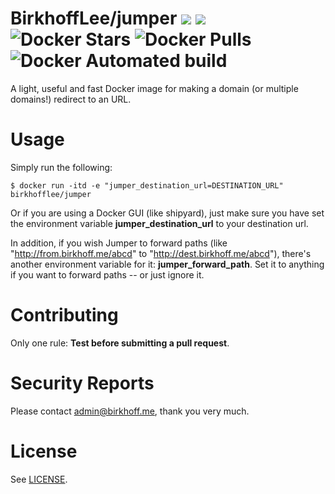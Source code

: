 # BirkhoffLee/jumper [![](https://img.shields.io/badge/Docker%20Hub-BirkhoffLee%2Fjumper-blue.svg)](https://hub.docker.com/r/birkhofflee/jumper/) [![](https://images.microbadger.com/badges/image/birkhofflee/jumper.svg)](https://microbadger.com/images/birkhofflee/jumper) ![Docker Stars](https://img.shields.io/docker/stars/birkhofflee/jumper.svg) ![Docker Pulls](https://img.shields.io/docker/pulls/birkhofflee/jumper.svg) ![Docker Automated build](https://img.shields.io/docker/automated/birkhofflee/jumper.svg)
A light, useful and fast Docker image for making a domain (or multiple domains!) redirect to an URL.

# Usage
Simply run the following:
```
$ docker run -itd -e "jumper_destination_url=DESTINATION_URL" birkhofflee/jumper
```

Or if you are using a Docker GUI (like shipyard), just make sure you have set the environment variable **jumper_destination_url** to your destination url.

In addition, if you wish Jumper to forward paths (like "http://from.birkhoff.me/abcd" to "http://dest.birkhoff.me/abcd"), there's another environment variable for it: **jumper_forward_path**. Set it to anything if you want to forward paths -- or just ignore it.

# Contributing
Only one rule: **Test before submitting a pull request**.

# Security Reports
Please contact [admin@birkhoff.me](mailto:admin@birkhoff.me), thank you very much.

# License
See [LICENSE](LICENSE).
